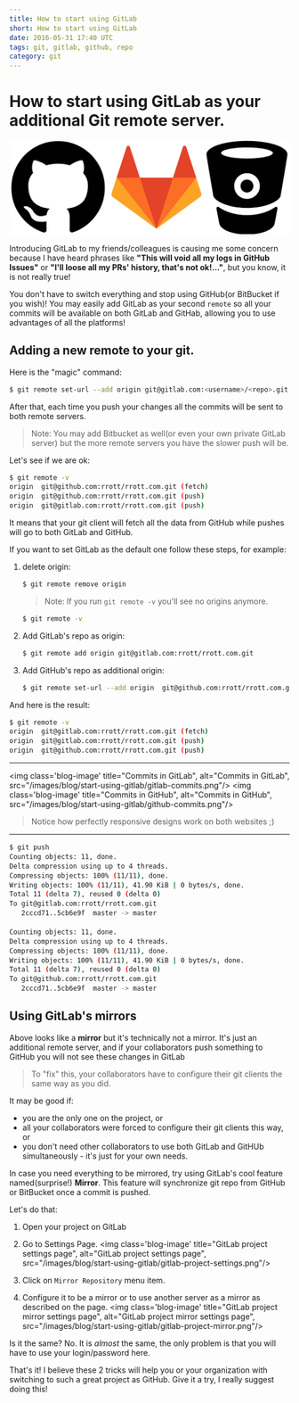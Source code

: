 ```yaml
---
title: How to start using GitLab
short: How to start using GitLab
date: 2016-05-31 17:40 UTC
tags: git, gitlab, github, repo
category: git
---
```

# How to start using GitLab as your additional Git remote server.

<p class='flex wrap'>
  <img class='responsive' title="GitHub logo", alt="GitHub logo", src="/images/blog/start-using-gitlab/git.png"/>
</p>

Introducing GitLab to my friends/colleagues is causing me some concern because I have heard phrases like **"This will void all my logs in GitHub Issues"** or **"I'll loose all my PRs' history, that's not ok!..."**, but you know, it is not really true!

You don't have to switch everything and stop using GitHub(or BitBucket if you wish)! You may easily add GitLab as your second `remote` so all your commits will be available on both GitLab and GitHab, allowing you to use advantages of all the platforms!

## Adding a new remote to your git.

Here is the "magic" command:

```bash
$ git remote set-url --add origin git@gitlab.com:<username>/<repo>.git
```

After that, each time you push your changes all the commits will be sent to both remote servers.

>Note: You may add Bitbucket as well(or even your own private GitLab server) but the more remote servers you have the slower push will be.

Let's see if we are ok:

```bash
$ git remote -v
origin  git@github.com:rrott/rrott.com.git (fetch)
origin  git@github.com:rrott/rrott.com.git (push)
origin  git@gitlab.com:rrott/rrott.com.git (push)
```

It means that your git client will fetch all the data from GitHub while pushes will go to both GitLab and GitHub.

If you want to set GitLab as the default one follow these steps, for example:

1. delete origin:

    ```bash
    $ git remote remove origin
    ```

    > Note: If you run `git remote -v` you'll see no origins anymore.

    ```bash
    $ git remote -v
    ```
2. Add GitLab's repo as origin:

    ```bash
    $ git remote add origin git@gitlab.com:rrott/rrott.com.git
    ```

3. Add GitHub's repo as additional origin:

    ```bash
    $ git remote set-url --add origin  git@github.com:rrott/rrott.com.git
    ```

And here is the result:

```bash
$ git remote -v
origin  git@gitlab.com:rrott/rrott.com.git (fetch)
origin  git@gitlab.com:rrott/rrott.com.git (push)
origin  git@github.com:rrott/rrott.com.git (push)
```

---

<img class='blog-image' title="Commits in GitLab", alt="Commits in GitLab", src="/images/blog/start-using-gitlab/gitlab-commits.png"/>
<img class='blog-image' title="Commits in GitHub", alt="Commits in GitHub", src="/images/blog/start-using-gitlab/github-commits.png"/>

> Notice how perfectly responsive designs work on both websites ;)

----

```bash
$ git push
Counting objects: 11, done.
Delta compression using up to 4 threads.
Compressing objects: 100% (11/11), done.
Writing objects: 100% (11/11), 41.90 KiB | 0 bytes/s, done.
Total 11 (delta 7), reused 0 (delta 0)
To git@gitlab.com:rrott/rrott.com.git
   2cccd71..5cb6e9f  master -> master

Counting objects: 11, done.
Delta compression using up to 4 threads.
Compressing objects: 100% (11/11), done.
Writing objects: 100% (11/11), 41.90 KiB | 0 bytes/s, done.
Total 11 (delta 7), reused 0 (delta 0)
To git@github.com:rrott/rrott.com.git
   2cccd71..5cb6e9f  master -> master
```

## Using GitLab's mirrors

Above looks like a **mirror** but it's technically not a mirror. It's just an additional remote server, and if your collaborators push something to GitHub you will not see these changes in GitLab
> To "fix" this, your collaborators have to configure their git clients the same way as you did.

It may be good if:

- you are the only one on the project, or
- all your collaborators were forced to configure their git clients this way, or
- you don't need other collaborators to use both GitLab and GitHUb simultaneously - it's just for your own needs.

In case you need everything to be mirrored, try using GitLab's cool feature named(surprise!) **Mirror**. This feature will synchronize git repo from GitHub or BitBucket once a commit is pushed.

Let's do that:

 1. Open your project on GitLab
 2. Go to Settings Page.
 <img class='blog-image' title="GitLab project settings page", alt="GitLab project settings page", src="/images/blog/start-using-gitlab/gitlab-project-settings.png"/>

 3. Click on `Mirror Repository` menu item.
 4. Configure it to be a mirror or to use another server as a mirror as described on the page.
  <img class='blog-image' title="GitLab project mirror settings page", alt="GitLab project mirror settings page", src="/images/blog/start-using-gitlab/gitlab-project-mirror.png"/>

Is it the same? No. It is *almost* the same, the only problem is that you will have to use your login/password here.

That's it! I believe these 2 tricks will help you or your organization with switching to such a great project as GitHub. Give it a try, I really suggest doing this!
